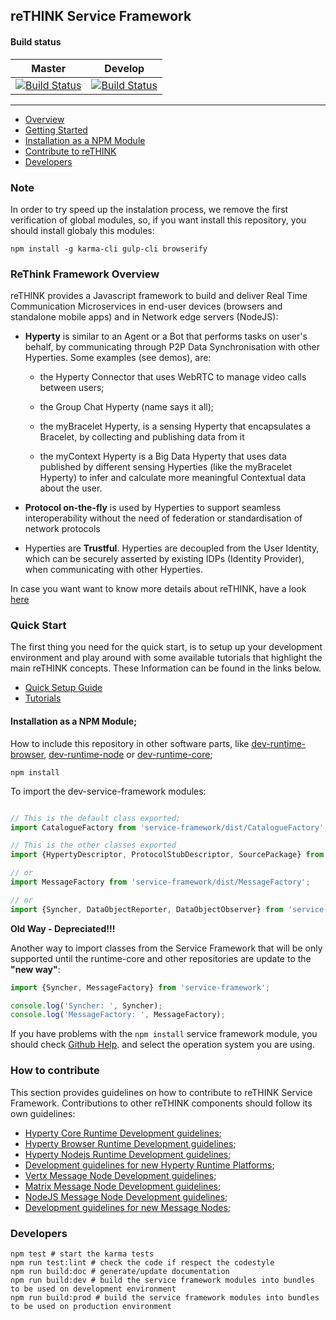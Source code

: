 
reTHINK Service Framework
-------------------------

#### Build status

| Master                                   | Develop                                  |
| ---------------------------------------- | ---------------------------------------- |
| [![Build Status](https://travis-ci.org/reTHINK-project/dev-service-framework.svg?branch=master)](https://travis-ci.org/reTHINK-project/dev-service-framework) | [![Build Status](https://travis-ci.org/reTHINK-project/dev-service-framework.svg?branch=develop)](https://travis-ci.org/reTHINK-project/dev-service-framework) |

-------------------------

- [Overview](#rethink-framework-overview)
- [Getting Started](#quick-start)
- [Installation as a NPM Module](#how-to-install)
- [Contribute to reTHINK](#how-to-contribute)
- [Developers](#developers)

### <a id="note">Note</a>
In order to try speed up the instalation process, we remove the first verification of global modules, so, if you want install this repository, you should install globaly this modules:

```shell
npm install -g karma-cli gulp-cli browserify
```

### ReThink Framework Overview

reTHINK provides a Javascript framework to build and deliver Real Time Communication Microservices in end-user devices (browsers and standalone mobile apps) and in Network edge servers (NodeJS):

* **Hyperty** is similar to an Agent or a Bot that performs tasks on user's behalf, by communicating through P2P Data Synchronisation with other Hyperties. Some examples (see demos), are:

  - the Hyperty Connector that uses WebRTC to manage video calls between users;

  - the Group Chat Hyperty (name says it all);

  - the myBracelet Hyperty, is a sensing Hyperty that encapsulates a Bracelet, by collecting and publishing data from it

  - the myContext Hyperty is a Big Data Hyperty that uses data published by different sensing Hyperties (like the myBracelet Hyperty) to infer and calculate more meaningful Contextual data about the user.

* **Protocol on-the-fly** is used by Hyperties to support seamless interoperability without the need of federation or standardisation of network protocols

* Hyperties are **Trustful**. Hyperties are decoupled from the User Identity, which can be securely asserted by existing IDPs (Identity Provider), when communicating with other Hyperties.

In case you want want to know more details about reTHINK, have a look [here](docs/tutorials/readme.md)

### <a id="quick-start">Quick Start</a>

The first thing you need for the quick start, is to setup up your development environment and play around with some available tutorials that highlight the main reTHINK concepts. These Information can be found in the links below.  
* [Quick Setup Guide](https://github.com/reTHINK-project/dev-hyperty-toolkit)
* [Tutorials](https://github.com/reTHINK-project/dev-hyperty-toolkit/blob/master/docs/tutorials/readme.md)


#### <a id="how-to-install">Installation as a NPM Module;</a>

How to include this repository in other software parts, like [dev-runtime-browser](https://github.com/reTHINK-project/dev-runtime-browser), [dev-runtime-node](https://github.com/reTHINK-project/dev-runtime-node) or [dev-runtime-core](https://github.com/reTHINK-project/dev-runtime-core);

```shell
npm install
```

To import the dev-service-framework modules:
```javascript

// This is the default class exported;
import CatalogueFactory from 'service-framework/dist/CatalogueFactory';

// This is the other classes exported
import {HypertyDescriptor, ProtocolStubDescriptor, SourcePackage} from 'service-framework/dist/CatalogueFactory';

// or
import MessageFactory from 'service-framework/dist/MessageFactory';

// or
import {Syncher, DataObjectReporter, DataObjectObserver} from 'service-framework/dist/Syncher';
```

**Old Way - Depreciated!!!**

Another way to import classes from the Service Framework that will be only supported until the runtime-core and other repositories are update to the **"new way"**:

```javascript
import {Syncher, MessageFactory} from 'service-framework';

console.log('Syncher: ', Syncher);
console.log('MessageFactory: ', MessageFactory);

```

If you have problems with the `npm install` service framework module, you should check [Github Help](https://help.github.com/articles/generating-ssh-keys/). and select the operation system you are using.

### <a id="how-to-contribute">How to contribute</a>

This section provides guidelines on how to contribute to reTHINK Service Framework. Contributions to other reTHINK components should follow its own guidelines:

- [Hyperty Core Runtime Development guidelines](https://github.com/reTHINK-project/dev-runtime-core/blob/master/readme.md#developer-view);
- [Hyperty Browser Runtime Development guidelines](https://github.com/reTHINK-project/dev-runtime-browser);
- [Hyperty Nodejs Runtime Development guidelines](https://github.com/reTHINK-project/dev-runtime-nodejs);
- [Development guidelines for new Hyperty Runtime Platforms](https://github.com/reTHINK-project/dev-runtime-core/blob/d3.2-working-docs/readme.md#browser-runtime);
- [Vertx Message Node Development guidelines](https://github.com/reTHINK-project/dev-msg-node-vertx);
- [Matrix Message Node Development guidelines](https://github.com/reTHINK-project/dev-msg-node-matrix);
- [NodeJS Message Node Development guidelines](https://github.com/reTHINK-project/dev-msg-node-nodejs);
- [Development guidelines for new Message Nodes](docs/manuals/development-of-protostubs-and-msg-nodes.md);

### <a id="developers">Developers</a>

```shell
npm test # start the karma tests
npm run test:lint # check the code if respect the codestyle
npm run build:doc # generate/update documentation
npm run build:dev # build the service framework modules into bundles to be used on development environment
npm run build:prod # build the service framework modules into bundles to be used on production environment
```
